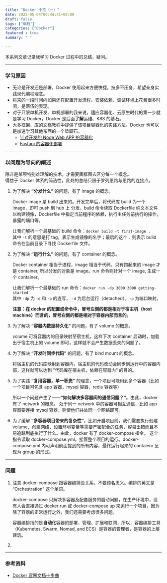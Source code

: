 ```yaml
---
title: "Docker 小览（一）"
date: 2022-05-04T00:44:41+08:00
draft: false
tags: ["编程"]
categories: ["Docker"]
featured : true
summary: " "

---
```


本系列文章记录我学习 Docker 过程中的总结，疑问。


----

### 学习原因
- 无论是开发还是部署，Docker 使用起来方便快捷。技多不压身，希望亲身实践现代编程理念。
- 将来的一段时间内如果还在配置开发流程、安装依赖、调试环境上花费很多时间，是落伍的表现。
- 对于只限单机开发、单机部署的我来说，适应容器化、云原生时代的第一步就是学习 Docker，Docker 是后面**了解**运维、K8S 的基石。
- 大多框架、库的文档教程中提供了该项目容器化的实践方法。Docker 也可以是加速学习其他东西的一个垫脚石。
   - [针对开发的 Node Web APP 的容器化](https://nodejs.org/en/docs/guides/nodejs-docker-webapp/)
   - [Fastapi 的容器化部署](https://fastapi.tiangolo.com/deployment/docker/)

-----
### 以问题为导向的阐述
除非是某项特别难理解的技术，才需要画框图去区分每一个概念。  
得益于 Docker 体系的简洁性，此处的总结只限于罗列思路与思路的连接点。

1. 为了解决 **“分发什么”** 的问题，有了 image 的概念。  
   
   Docker image 是 build 出来的。开发完毕后，将代码库 build 为一个 image，即可 push 到 hub 上 分发。build 命令读取 Dockerfile 纯文本文件以构建镜像，Dockerfile 中指定当前程序的依赖，执行主任务前执行的操作，暴露的端口等。   
   
   让我们解析一个最基础的 build 命令：`docker build -t first-image .`  
      其中 `-t` 的意思是打 tag，表示生成镜像的名字；最后的这个 `.` 则表示 build 命令在当前目录下寻找 Dockerfile 文件。

1. 为了解决 **“运行什么”** 的问题，有了 container 的概念。
   
   Docker container 相当于进程，image 相当于代码。只有跑起来的 image 才是 container, 所以分发的对象是 image。run 命令则针对一个 image, 生成一个 container。  
   
   让我们解析一个最基础的 run 命令：`docker run -dp 3000:3000 getting-started`  
      其中 `-dp` 为 `-d` 和 `-p` 的连写， `-d` 为后台运行（detached），`-p` 为端口映射。
    
    **注意：在 docker 的配置或命令中，冒号左侧的都是相对于宿主机（host machine）而言的，冒号右侧的都是相对于容器内部而言的。**

2. 为了解决 **“容器内数据持久化”** 的问题，有了 volume 的概念。 
   
   volume 可将容器内的目录映射至宿主机，这样下次 container 启动时，加载出于宿主机上的 volume 即可，这样就不会产生数据丢失的问题了。

3. 为了解决 **“开发时同步代码”** 的问题，有了 bind mount 的概念。
   
   将宿主机的代码库映射到容器内，宿主机的代码改动会同步到运行中的容器内部，这样就可以达到 ”代码库在宿主机，依赖在容器内“ 的目的。

4. 为了实践 **“复用容器，单一职责”** 的理念，一个项目可能用到多个容器（比如一个项目可包含 app 容器，mysql 容器，redis 容器等）
   
   所以一个问题产生了——**“如何解决多容器间的通信问题？”**。由此，docker 有了 network 的概念。
   处于同一 network 中的容器可相互通信，比如 app 容器要连接 mysql 容器，则使他们共处同一个网络即可。

5. 为了缓解 **“多容器项目带来的复杂性”**，比如开启项目前，我们需要执行创建 volume、创建网络、设置环境变量等需要严密配合的任务，容易出错而且不易追踪到底执行了什么。由此，docker 有了 docker-compose 指令。
   这个指令读取 docker-compose.yml，接管整个项目的运行。docker-compose.yml 内可声明前面提到的所有内容，最终运行起来的 contaienr 呈现为 group 的形式。
   
   
-----

### 问题
1. 注意 docker-compose 跟容器编排没关系，不要顾名思义。编排的英文是 “Orchestration” 这个单词。  
   
   docker-compose 只解决多容器及配套服务的启动问题，在生产环境中，没有人会直接通过 docker run 或 docker-compose up 来运行一个项目，因为除了容器的正常运行之外，我们还需要考虑很多问题。

   容器编排指的是**自动化**容器的部署、管理、扩展和联网，所以，容器编排工具（Kubernetes, Swarm, Nomad, and ECS）是容器的管理者，是容器的上层建筑。

2. 

-----

### 参考资料
- [Docker 官网文档十步曲](https://docs.docker.com/get-started/)

